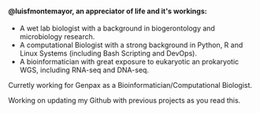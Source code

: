 #### @luisfmontemayor, an appreciator of life and it's workings:
- A wet lab biologist with a background in biogerontology and microbiology research.
- A computational Biologist with a strong background in Python, R and Linux Systems (including Bash Scripting and DevOps).
- A bioinformatician with great exposure to eukaryotic an prokaryotic WGS, including RNA-seq and DNA-seq.

Curretly working for Genpax as a Bioinformatician/Computational Biologist.

Working on updating my Github with previous projects as you read this.
<!---
luisfmontemayor/luisfmontemayor is a ✨ special ✨ repository because its `README.md` (this file) appears on your GitHub profile.
You can click the Preview link to take a look at your changes.

- 👀 I’m interested in Computational Biology and Complex Biological System reseach.
- </> I currently know 3 programming languages to an advanced level: Python, R, and Unix/Linux (bash particularly).
- </> I have gained proficiency in Git and LaTeX through independent learning.
- 🌱 I’m currently learning about machine learning approaches for biology.
- 💞️ I’d love to collaborate on any type of data analysis research.
- 📫 How to reach me: lfelipemonte@gmail.com
<br />
<br />
Welcome to my GItHub page! I am a Compuational Biologist and graduated from UCL in 2021. I am currently working at Genpax as a Computational Biologist.
<br />   
<br />
<br />
<br />

--->

